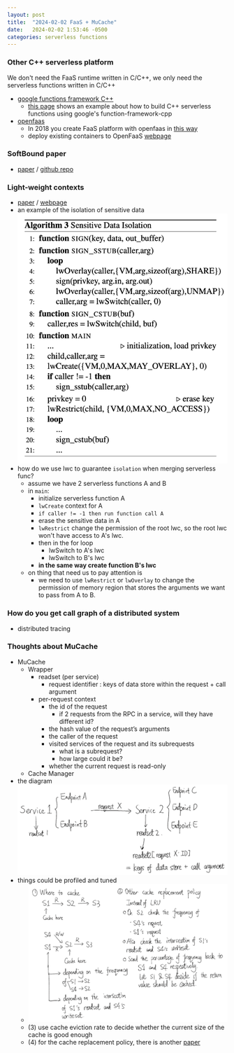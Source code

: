 ```yaml
---
layout: post
title:  "2024-02-02 FaaS + MuCache"
date:   2024-02-02 1:53:46 -0500
categories: serverless functions
---
```


### Other C++ serverless platform
We don't need the FaaS runtime written in C/C++, we only need the serverless functions written in C/C++
- [google functions framework C++](https://github.com/GoogleCloudPlatform/functions-framework-cpp)
	+ [this page](https://github.com/GoogleCloudPlatform/functions-framework-cpp/tree/main/examples/howto_use_legacy_code) shows an example about how to build C++ serverless functions using google's function-framework-cpp
- [openfaas](https://github.com/openfaas)
	+ In 2018 you create FaaS platform with openfaas in [this way](https://medium.com/@pavithra_38952/openfaas-on-docker-440541d635a2)
	+ deploy existing containers to OpenFaaS [webpage](https://www.openfaas.com/blog/porting-existing-containers-to-openfaas/)

### SoftBound paper
- [paper](https://llvm.org/pubs/2009-06-PLDI-SoftBound.pdf) / [github repo](https://github.com/santoshn/softboundcets-34)

### Light-weight contexts
- [paper](https://www.usenix.org/system/files/conference/osdi16/osdi16-litton.pdf) / [webpage](https://www.cs.umd.edu/projects/lwc/)
- an example of the isolation of sensitive data
![s1](/assets/2024-01-29/s1.png)
- how do we use lwc to guarantee `isolation` when merging serverless func?
	+ assume we have 2 serverless functions A and B
	+ in `main`:
		* initialize serverless function A
		* `lwCreate` context for A
		* `if caller != -1 then run function call A`
		* erase the sensitive data in A
		* `lwRestrict` change the permission of the root lwc, so the root lwc won't have access to A's lwc.
		* then in the for loop
			- lwSwitch to A's lwc
			- lwSwitch to B's lwc
		* <strong>in the same way create function B's lwc</strong>
	+ on thing that need us to pay attention is
		* we need to use `lwRestrict` or `lwOverlay` to change the permission of memory region that stores the arguments we want to pass from A to B. 			 

### How do you get call graph of a distributed system 
- distributed tracing

### Thoughts about MuCache
- MuCache
	+ Wrapper
		* readset (per service)
			- request identifier : keys of data store within the request + call argument
		* per-request context 
			- the id of the request
				+ if 2 requests from the RPC in a service, will they have different id?
			- the hash value of the request’s arguments 
			- the caller of the request
			- visited services of the request and its subrequests
				+ what is a subrequest?
				+ how large could it be?
			- whether the current request is read-only	
	+ Cache Manager
- the diagram
![d1](/assets/2024-01-29/d1.png)
- things could be profiled and tuned
	+ ![d2](/assets/2024-01-29/d2.png)
	+ (3) use cache eviction rate to decide whether the current size of the cache is good enough
	+ (4) for the cache replacement policy, there is another [paper](https://cachemon.github.io/SIEVE-website/blog/2023/12/17/sieve-is-simpler-than-lru/)
